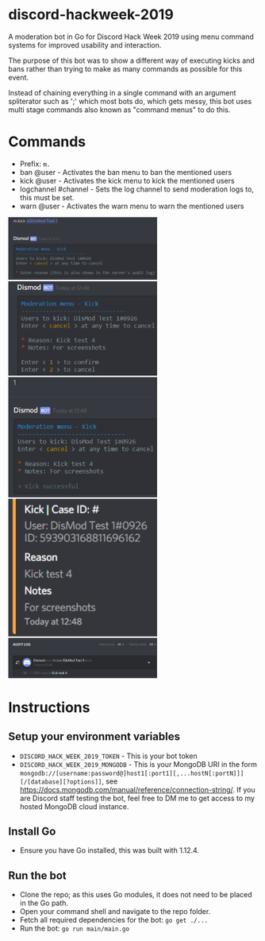 # discord-hackweek-2019
A moderation bot in Go for Discord Hack Week 2019 using menu command systems for improved usability and interaction.

The purpose of this bot was to show a different way of executing kicks and bans rather than trying to make as many commands as possible for this event.

Instead of chaining everything in a single command with an argument spliterator such as ';' which most bots do, which gets messy, this bot uses multi stage commands also known as "command menus" to do this.

# Commands
 - Prefix: ``m.``
 - ban @user - Activates the ban menu to ban the mentioned users
 - kick @user - Activates the kick menu to kick the mentioned users
 - logchannel #channel - Sets the log channel to send moderation logs to, this must be set.
 - warn @user - Activates the warn menu to warn the mentioned users

<img src="/screenshot_01.png" width="300"> <img src="/screenshot_02.png" width="300"> <img src="/screenshot_03.png" width="300"> <img src="/screenshot_04.png" width="300"> <img src="/screenshot_05.png" width="300">

# Instructions

## Setup your environment variables
 - ``DISCORD_HACK_WEEK_2019_TOKEN`` - This is your bot token
 - ``DISCORD_HACK_WEEK_2019_MONGODB`` - This is your MongoDB URI in the form ``mongodb://[username:password@]host1[:port1][,...hostN[:portN]]][/[database][?options]]``, see <https://docs.mongodb.com/manual/reference/connection-string/>. If you are Discord staff testing the bot, feel free to DM me to get access to my hosted MongoDB cloud instance.

## Install Go
 - Ensure you have Go installed, this was built with 1.12.4.

## Run the bot
 - Clone the repo; as this uses Go modules, it does not need to be placed in the Go path.
 - Open your command shell and navigate to the repo folder.
 - Fetch all required dependencies for the bot: ``go get ./...``
 - Run the bot: ``go run main/main.go``
